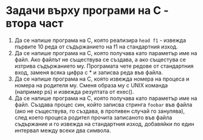 # Задачи върху програми на С - втора част 

1.  Да се напише програма на C, която реализира `head f1` - извежда първите 10 реда от съдържанието на f1 на стандартния изход. 
2.  Да се напише програма на С, която получава като параметър име на файл. Ако файлът не съществува се създава, а ако същестува се изтрива съдържанието му. Програмата чете редове от стандартния вход, заменя всяка цифра с * и записва реда във файла. 
3.  Да се напише програма на C, която извежда номера на процеса и номера на родителя му. Сменя образа му с UNIX команда (например ps) и извежда резултата от exec().
4.  Да се напише програма на С, която получава като параметър име на файл. Създава процес син, който записва стринга `foobar` във файла (ако не съществува, го създава, в противен случай го занулява), след което процеса родител прочита записаното във файла съдържание и го извежда на стандартния изход, добавяйки по един интервал между всеки два символа.
